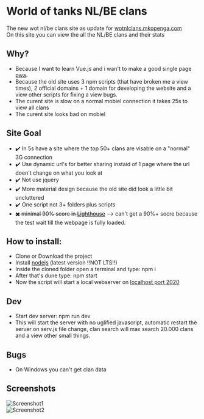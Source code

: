 # World of tanks NL/BE clans    
The new wot nl/be clans site as update for [wotnlclans.mkopenga.com](https://wotnlclans.mkopenga.com)  
On this site you can view the all the NL/BE clans and their stats  

## Why?  
- Because I want to learn Vue.js and i wan't to make a good single page [pwa](https://developers.google.com/web/progressive-web-apps/).  
- Because the old site uses 3 npm scripts (that have broken me a view times), 2 official domains + 1 domain for developing the website and a view other scripts for fixing a view bugs.  
- The curent site is slow on a normal mobiel connection it takes 25s to view all clans  
- The curent site looks bad on mobiel  

## Site Goal  
- :heavy_check_mark: In 5s have a site where the top 50+ clans are visable on a "normal" 3G connection  
- :heavy_check_mark: Use dynamic url's for better sharing instaid of 1 page where the url doen't change on what you look at  
- :heavy_check_mark: Not use jquery  
- :heavy_check_mark: More material design because the old site did look a little bit uncluttered  
- :heavy_check_mark: One script not 3+ folders plus scripts  
- ~~:heavy_multiplication_x: minimal 90% score in [Lighthouse](https://developers.google.com/web/tools/lighthouse/)~~ --> can't get a 90%+ socre because the test wait till the webpage is fully loaded.  

## How to install:  
- Clone or Download the project  
- Install [nodejs](https://nodejs.org/en/) (latest version !!NOT LTS!!)  
- Inside the cloned folder open a terminal and type: npm i  
- After that's dune type: npm start  
- Now the script will start a local webserver on [localhost port 2020](http://localhost:2020)

## Dev  
- Start dev server: npm run dev  
- This will start the server with no uglified javascript, automatic restart the server on serv.js file change, clan search will max search 20.000 clans and a view other small things.  

## Bugs  
- On Windows you can't get clan data  

## Screenshots  
![Screenshot1](https://github.com/mjarkk/wotnlclans/blob/master/www/img/s1.png)  
![Screenshot2](https://github.com/mjarkk/wotnlclans/blob/master/www/img/s2.png)  
